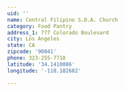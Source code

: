 ```yaml
---
uid: ''
name: Central Filipino S.D.A. Church
category: Food Pantry
address_1: 777 Colorado Boulevard
city: Los Angeles
state: CA
zipcode: '90041'
phone: 323-255-7718
latitude: '34.1410086'
longitude: '-118.182682'

---
```

